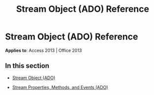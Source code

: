 ﻿---
title: Stream Object (ADO) Reference
TOCTitle: Stream Object (ADO)
ms:assetid: 4574095e-06d3-4c2f-86e0-2a7cf1247395
ms:mtpsurl: https://msdn.microsoft.com/library/JJ249214(v=office.15)
ms:contentKeyID: 48544556
ms.date: 09/18/2015
mtps_version: v=office.15
---

# Stream Object (ADO) Reference


**Applies to**: Access 2013 | Office 2013

## In this section

  - [Stream Object (ADO)](stream-object-ado.md)

  - [Stream Properties, Methods, and Events (ADO)](stream-properties-methods-and-events-ado.md)

